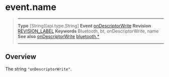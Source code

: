 # event.name

> --------------------- ------------------------------------------------------------------------------------------
> __Type__              [String][api.type.String]
> __Event__             [onDescriptorWrite](/plugin.bluetooth.type.Gatt.event.onDescriptorWrite.md)
> __Revision__          [REVISION_LABEL](REVISION_URL)
> __Keywords__          Bluetooth, bt, onDescriptorWrite, name
> __See also__          [onDescriptorWrite](/plugin.bluetooth.type.Gatt.event.onDescriptorWrite.md)
>						[bluetooth.*](/plugin.bluetooth.md)
> --------------------- ------------------------------------------------------------------------------------------

## Overview

The string `"onDescriptorWrite"`.